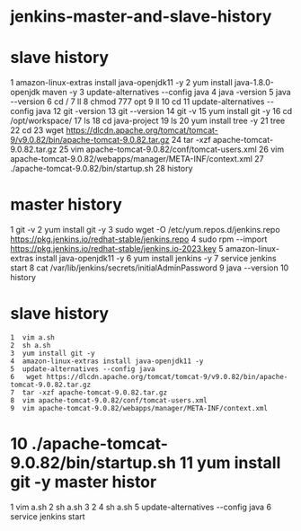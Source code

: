 # jenkins-master-and-slave-history
slave history 
==========================
 1  amazon-linux-extras install java-openjdk11 -y
    2  yum install java-1.8.0-openjdk maven -y
    3  update-alternatives --config java
    4  java -version
    5  java --version
    6  cd /
    7  ll
    8  chmod 777 opt
    9  ll
   10  cd
   11  update-alternatives --config java
   12  git -version
   13  git --version
   14  git -v
   15  yum install git -y
   16  cd /opt/workspace/
   17  ls
   18  cd java-project
   19  ls
   20  yum install tree -y
   21  tree
   22  cd
   23  wget https://dlcdn.apache.org/tomcat/tomcat-9/v9.0.82/bin/apache-tomcat-9.0.82.tar.gz
   24  tar -xzf apache-tomcat-9.0.82.tar.gz
   25  vim apache-tomcat-9.0.82/conf/tomcat-users.xml
   26  vim apache-tomcat-9.0.82/webapps/manager/META-INF/context.xml
   27  ./apache-tomcat-9.0.82/bin/startup.sh
   28  history

master history 
==============
  1  git -v
    2  yum install git -y
    3   sudo wget -O /etc/yum.repos.d/jenkins.repo https://pkg.jenkins.io/redhat-stable/jenkins.repo
    4    sudo rpm --import https://pkg.jenkins.io/redhat-stable/jenkins.io-2023.key
    5  amazon-linux-extras install java-openjdk11 -y
    6  yum install jenkins -y
    7  service  jenkins start
    8  cat /var/lib/jenkins/secrets/initialAdminPassword
    9  java --version
   10  history





   slave history 
   ==============
    1  vim a.sh
    2  sh a.sh
    3  yum install git -y
    4  amazon-linux-extras install java-openjdk11 -y
    5  update-alternatives --config java
    6   wget https://dlcdn.apache.org/tomcat/tomcat-9/v9.0.82/bin/apache-tomcat-9.0.82.tar.gz
    7  tar -xzf apache-tomcat-9.0.82.tar.gz
    8  vim apache-tomcat-9.0.82/conf/tomcat-users.xml
    9  vim apache-tomcat-9.0.82/webapps/manager/META-INF/context.xml
   10  ./apache-tomcat-9.0.82/bin/startup.sh
   11  yum install git -y
master histor
==============
 1  vim a.sh
    2  sh a.sh
    3  2
    4  sh a.sh
    5  update-alternatives --config java
    6  service jenkins start

